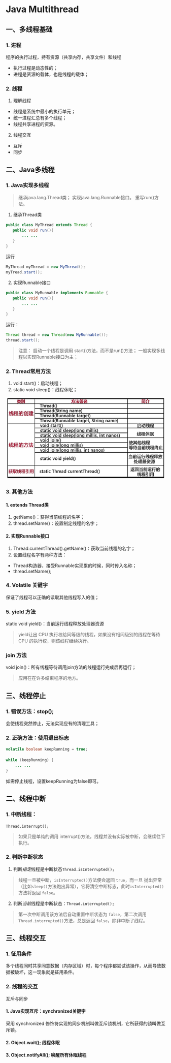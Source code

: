 # Java Multithread
## 一、多线程基础
### 1. 进程
程序的执行过程，持有资源（共享内存，共享文件）和线程
- 执行过程是动态性的；
- 进程是资源的载体，也是线程的载体；

### 2. 线程
1. 理解线程
- 线程是系统中最小的执行单元；
- 统一进程汇总有多个线程；
- 线程共享进程的资源。

2. 线程交互
- 互斥
- 同步

## 二、Java多线程
### 1. Java实现多线程
> 继承java.lang.Thread类；
> 实现java.lang.Runnable接口。
> 重写run()方法。

1. 继承Thread类
``` java
public class MyThread extends Thread {
   public void run(){
	   ... ...
   }
}
```

运行
``` java
MyThread myThread = new MyThread();
myTread.start();
```

2. 实现Runnable接口
``` java
public class MyRunnable implements Runnable {
   public void run(){
	   ... ...
   }
}
```

运行：
``` java
Thread thread = new Thread(new MyRunnable());
thread.start();
```
> 注意：
> 启动一个线程是调用 start()方法，而不是run()方法；
> 一般实现多线程以实现Runnable接口为主；

### 2. Thread常用方法
1. void start()：启动线程；
2. static void sleep()：线程休眠；

![Alt text](./JavaMultithread-1.png)

### 3. 其他方法
#### 1. extends Thread类
1. getName()：获得当前线程的名字；
2. thread.setName()：设置制定线程的名字；

#### 2. 实现Runnable接口
1. Thread.currentThread().getName()：获取当前线程的名字；
2. 设置线程名字有两种方法：
 - Thread构造器，接受Runnable实现累的时候，同时传入名称；
 - thread.setName();

### 4. Volatile 关键字
保证了线程可以正确的读取其他线程写入的值；

### 5. yield 方法
static void yield()：当前运行线程释放处理器资源
> yield让出 CPU 执行权给同等级的线程，如果没有相同级别的线程在等待 CPU 的执行权，则该线程继续执行。

### join 方法
void join()：所有线程等待调用join方法的线程运行完成后再运行；
> 应用在在许多结束程序的地方。

## 三、线程停止
### 1. 错误方法：stop();
会使线程突然停止，无法实现应有的清理工具；

### 2. 正确方法：使用退出标志
``` java 
volatile boolean keepRunning = true;

while (keepRunning) {
	... ...
}
```
如需停止线程，设置keepRunning为false即可。


## 二、线程中断
### 1. 中断线程：
`Thread.interrupt();`
> 如果只是单纯的调用 interrupt()方法，线程并没有实际被中断，会继续往下执行。
### 2. 判断中断状态
1. 判断*指定*线程是中断状态`Thread.isInterrupted();`
> 线程一旦被中断，`isInterrupted()`方法便会返回 `true`，而一旦 抛出异常（比如`sleep()`方法跑出异常），它将清空中断标志，此时`isInterrupted()`方法将返回 `false`。

2. 判断*当前*线程是中断状态：`Thread.interrupted();`
> 第一次中断调用该方法后自动重置中断状态为 `false`，第二次调用 `Thread.interrupted()`方法，总是返回 `false`，除非中断了线程。

## 三、线程交互
### 1. 征用条件
多个线程同时共享同意数据（内存区域）时，每个程序都尝试该操作，从而导致数据被破坏，这一现象就是征用条件。

### 2. 线程的交互
互斥与同步
#### 1. Java实现互斥：synchronized关键字
采用 synchronized 修饰符实现的同步机制叫做互斥锁机制，它所获得的锁叫做互斥锁。

#### 2. Object.wait(); 线程休眠

#### 3. Object.notifyAll(); 唤醒所有休眠线程
